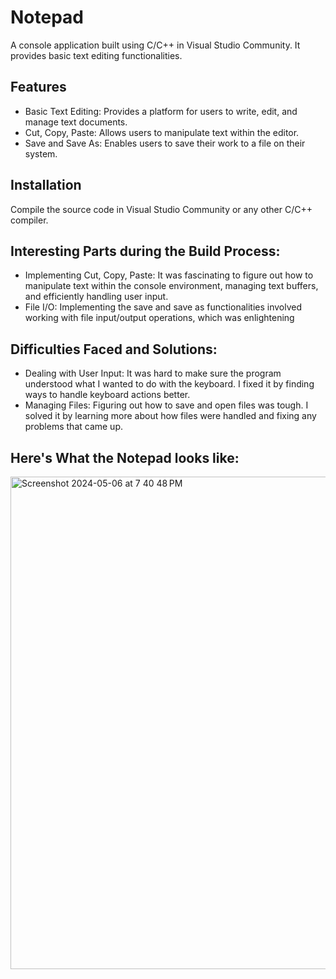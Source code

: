 # Notepad
A console application built using C/C++ in Visual Studio Community. It provides basic text editing functionalities.

## Features
- Basic Text Editing: Provides a platform for users to write, edit, and manage text documents.
- Cut, Copy, Paste: Allows users to manipulate text within the editor.
- Save and Save As: Enables users to save their work to a file on their system.

## Installation
Compile the source code in Visual Studio Community or any other C/C++ compiler.

## Interesting Parts during the Build Process:
- Implementing Cut, Copy, Paste: It was fascinating to figure out how to manipulate text within the console environment, managing text buffers, and efficiently handling user input.
- File I/O: Implementing the save and save as functionalities involved working with file input/output operations, which was enlightening

## Difficulties Faced and Solutions:
- Dealing with User Input: It was hard to make sure the program understood what I wanted to do with the keyboard. I fixed it by finding ways to handle keyboard actions better.
- Managing Files: Figuring out how to save and open files was tough. I solved it by learning more about how files were handled and fixing any problems that came up.

## Here's What the Notepad looks like:
<img width="788" alt="Screenshot 2024-05-06 at 7 40 48 PM" src="https://github.com/shubhhh19/Notepad/assets/126296317/f4e95de9-9e65-4595-bd54-91265c70185b">
